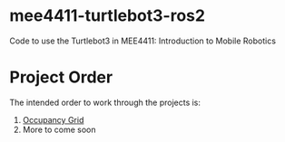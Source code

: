 # mee4411-turtlebot3-ros2
Code to use the Turtlebot3 in MEE4411: Introduction to Mobile Robotics

# Project Order
The intended order to work through the projects is:
1. [Occupancy Grid](occupancy_grid)
2. More to come soon
